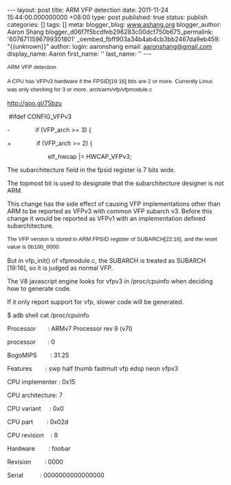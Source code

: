 --- layout: post title: ARM VFP detection date: 2011-11-24 15:44:00.000000000 +08:00 type: post published: true status: publish categories: \[\] tags: \[\] meta: blogger\_blog: www.ashang.org blogger\_author: Aaron Shang blogger\_d06f7f5bcdfeb296283c00dcf750b675\_permalink: '6076711596799301801' \_oembed\_fbff903a34b4ab4cb3bb2467da9eb459: "{{unknown}}" author: login: aaronshang email: aaronshang@gmail.com display\_name: Aaron first\_name: '' last\_name: '' ---

<span class="Apple-style-span" style="background-color:white;font-family:Arial, sans-serif;font-size:13px;line-height:18px;">
ARM VFP detection</span>

<span class="Apple-style-span" style="background-color:white;font-family:Arial, sans-serif;font-size:13px;line-height:18px;">A CPU has VFPv3 hardware if the FPSID\[19:16\] bits are 2 or more.</span>
<span class="Apple-style-span" style="background-color:white;font-family:Arial, sans-serif;font-size:13px;line-height:18px;">Currently Linux was only checking for 3 or more.</span>
<span class="Apple-style-span" style="background-color:white;font-family:Arial, sans-serif;font-size:13px;line-height:18px;">arch/arm/vfp/vfpmodule.c</span>

<a href="http://goo.gl/75bzu" class="uri" class="ot-anchor">http://goo.gl/75bzu</a>

 \#ifdef CONFIG\_VFPv3

-               if (VFP\_arch &gt;= 3) {

+               if (VFP\_arch &gt;= 2) {

                        elf\_hwcap |= HWCAP\_VFPv3;

The subarchitecture field in the fpsid register is 7 bits wide.

The topmost bit is used to designate that the subarchitecture designer is not ARM.

This change has the side effect of causing VFP implementations other than ARM to be reported as VFPv3 with common VFP subarch v3.
Before this change it would be reported as VFPv1 with an implementation defined subarchitecture.

<span class="Apple-style-span" style="background-color:white;font-family:Arial, sans-serif;font-size:13px;line-height:18px;">The VFP version is stored in ARM FPSID register of SUBARCH\[22:16\], and the reset value is 0b100\_0000.</span>

But in vfp\_init() of vfpmodule.c, the SUBARCH is treated as SUBARCH \[19:16\], so it is judged as normal VFP. 

The V8 javascript engine looks for vfpv3 in /proc/cpuinfo when deciding how to generate code. 

If it only report support for vfp, slower code will be generated.

$ adb shell cat /proc/cpuinfo

Processor       : ARMv7 Processor rev 8 (v7l)

processor       : 0

BogoMIPS        : 31.25

Features        : swp half thumb fastmult vfp edsp neon vfpv3

CPU implementer : 0x15

CPU architecture: 7

CPU variant     : 0x0

CPU part        : 0x02d

CPU revision    : 8

Hardware        : foobar

Revision        : 0000

Serial          : 0000000000000000
